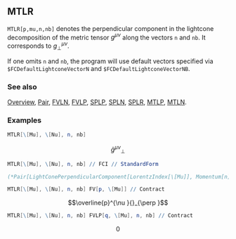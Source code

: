 ```mathematica
 
```

## MTLR

`MTLR[p,mu,n,nb]` denotes the perpendicular component in the lightcone decomposition of the metric tensor $g^{\mu \nu}$  along the vectors `n` and `nb`. It corresponds to $g^{\mu \nu}_{\perp}$.

If one omits `n` and `nb`, the program will use default vectors specified via `$FCDefaultLightconeVectorN` and `$FCDefaultLightconeVectorNB`.

### See also

[Overview](Extra/FeynCalc.md), [Pair](Pair.md), [FVLN](FVLN.md), [FVLP](FVLP.md), [SPLP](SPLP.md), [SPLN](SPLN.md), [SPLR](SPLR.md), [MTLP](MTLP.md), [MTLN](MTLN.md).

### Examples

```mathematica
MTLR[\[Mu], \[Nu], n, nb]
```

$$\bar{g}^{\mu \nu }{}_{\perp }$$

```mathematica
MTLR[\[Mu], \[Nu], n, nb] // FCI // StandardForm

(*Pair[LightConePerpendicularComponent[LorentzIndex[\[Mu]], Momentum[n],Momentum[nb]], LightConePerpendicularComponent[LorentzIndex[\[Nu]], Momentum[n], Momentum[nb]]]*)
```

```mathematica
MTLR[\[Mu], \[Nu], n, nb] FV[p, \[Mu]] // Contract
```

$$\overline{p}^{\nu }{}_{\perp }$$

```mathematica
MTLR[\[Mu], \[Nu], n, nb] FVLP[q, \[Mu], n, nb] // Contract
```

$$0$$